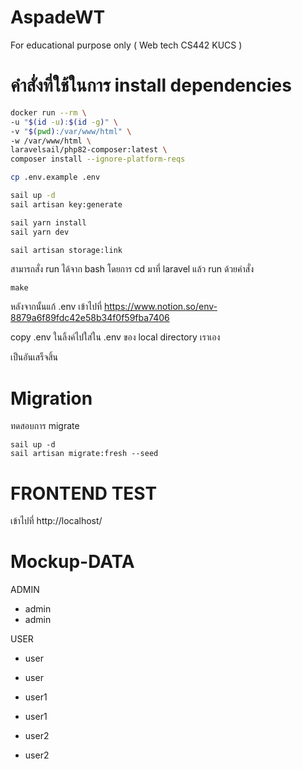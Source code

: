 # AspadeWT
For educational purpose only ( Web tech CS442 KUCS )

# คำสั่งที่ใช้ในการ install dependencies


```bash
docker run --rm \
-u "$(id -u):$(id -g)" \
-v "$(pwd):/var/www/html" \
-w /var/www/html \
laravelsail/php82-composer:latest \
composer install --ignore-platform-reqs

cp .env.example .env

sail up -d
sail artisan key:generate

sail yarn install
sail yarn dev

sail artisan storage:link
```

สามารถสั่ง run ได้จาก bash โดยการ cd มาที่ laravel แล้ว run ด้วยคำสั่ง
```
make
```

หลังจากนั้นแก้ .env เข้าไปที่
https://www.notion.so/env-8879a6f89fdc42e58b34f0f59fba7406

copy .env ในลิ้งค์ไปใส่ใน .env ของ local directory เราเอง

เป็นอันเสร็จสิ้น



# Migration
ทดสอบการ migrate
```
sail up -d
sail artisan migrate:fresh --seed
```

# FRONTEND TEST
เข้าไปที่
http://localhost/


# Mockup-DATA

ADMIN
- admin
- admin

USER
- user
- user

- user1
- user1

- user2
- user2




